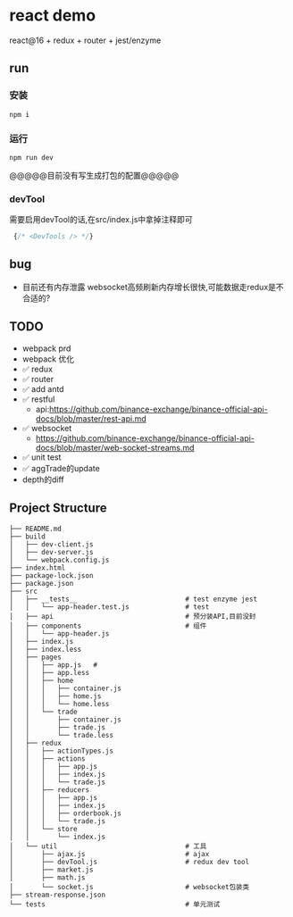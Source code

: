 # react demo

react@16 + redux + router + jest/enzyme

## run

### 安装
```
npm i
```

### 运行
```
npm run dev
```
@@@@@目前没有写生成打包的配置@@@@@


### devTool

需要启用devTool的话,在src/index.js中拿掉注释即可
```javascript
 {/* <DevTools /> */}
```

## bug
- 目前还有内存泄露 websocket高频刷新内存增长很快,可能数据走redux是不合适的?

## TODO
- webpack prd
- webpack 优化
- ✅ redux
- ✅ router
- ✅ add antd
- ✅ restful
    -  api:https://github.com/binance-exchange/binance-official-api-docs/blob/master/rest-api.md
- ✅ websocket
    - https://github.com/binance-exchange/binance-official-api-docs/blob/master/web-socket-streams.md
- ✅ unit test
- ✅ aggTrade的update
- depth的diff



## Project Structure

```
├── README.md
├── build
│   ├── dev-client.js
│   ├── dev-server.js
│   └── webpack.config.js
├── index.html
├── package-lock.json
├── package.json
├── src
│   ├── __tests__                           # test enzyme jest
│   │   └── app-header.test.js              # test
│   ├── api                                 # 预分装API,目前没封
│   ├── components                          # 组件
│   │   └── app-header.js
│   ├── index.js
│   ├── index.less
│   ├── pages
│   │   ├── app.js   # 
│   │   ├── app.less
│   │   ├── home
│   │   │   ├── container.js
│   │   │   ├── home.js
│   │   │   └── home.less
│   │   └── trade
│   │       ├── container.js
│   │       ├── trade.js
│   │       └── trade.less
│   ├── redux
│   │   ├── actionTypes.js
│   │   ├── actions
│   │   │   ├── app.js
│   │   │   ├── index.js
│   │   │   └── trade.js
│   │   ├── reducers
│   │   │   ├── app.js
│   │   │   ├── index.js
│   │   │   ├── orderbook.js
│   │   │   └── trade.js
│   │   └── store
│   │       └── index.js
│   └── util                                # 工具
│       ├── ajax.js                         # ajax
│       ├── devTool.js                      # redux dev tool
│       ├── market.js                       
│       ├── math.js
│       └── socket.js                       # websocket包装类
├── stream-response.json
└── tests                                   # 单元测试
```
